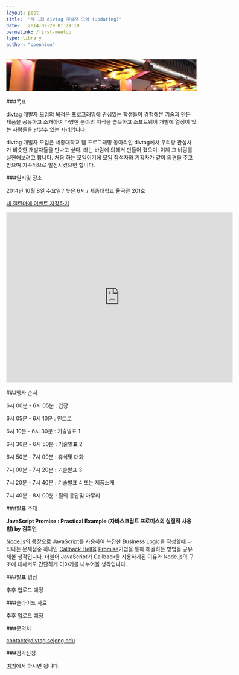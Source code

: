 ```yaml
---
layout: post
title:  "제 1회 divtag 개발자 모임 (updating)"
date:   2014-09-29 01:29:10
permalink: /first-meetup
type: library
author: "openhiun"
---
```


<img src="../img/post/first-meetup.jpg" alt="first meetup" class="img-responsive rounded-corner">

###목표

divtag 개발자 모임의 목적은 프로그래밍에 관심있는 학생들이 경험해본 기술과 만든 제품을 공유하고 소개하여 다양한 분야의 지식을 습득하고 소프트웨어 개발에 열정이 있는 사람들을 만날수 있는 자리입니다.

divtag 개발자 모임은 세종대학교 웹 프로그래밍 동아리인 divtag에서 우리랑 관심사가 비슷한 개발자들을 만나고 싶다. 라는 바람에 의해서 만들어 졌으며, 이제 그 바람를 실현해보려고 합니다. 처음 하는 모임이기에 모임 참석자와 기획자가 같이 의견을 주고 받으며 지속적으로 발전시켰으면 합니다.

###일시및 장소

2014년 10월 8일 수요일 / 늦은 6시 / 세종대학교 율곡관 201호

<a href="../static/events/divtag-october-2014.ics">내 캘린더에 이벤트 저장하기</a>

<iframe src="https://www.google.com/maps/embed?pb=!1m18!1m12!1m3!1d3163.1378411895407!2d127.07404389999999!3d37.55181610000001!2m3!1f0!2f0!3f0!3m2!1i1024!2i768!4f13.1!3m3!1m2!1s0x357ca4d04ef3d389%3A0x322585c169b1b2bf!2z7ISc7Jq47Yq567OE7IucIOq1sOyekOuPmSDshLjsooXrjIDtlZnqtZAg7Jyo6rOh6rSA!5e0!3m2!1sen!2skr!4v1412131606053" width="600" height="450" frameborder="0" style="border:0"></iframe>

###행사 순서

6시 00분 - 6시 05분 : 입장

6시 05분 - 6시 10분 : 인트로

6시 10분 - 6시 30분 : 기술발표 1

6시 30분 - 6시 50분 : 기술발표 2

6시 50분 - 7시 00분 : 휴식및 대화

7시 00분 - 7시 20분 : 기술발표 3

7시 20분 - 7시 40분 : 기술발표 4 또는 제품소개

7시 40분 - 8시 00분 : 질의 응답및 마무리

###발표 주제

**JavaScript Promise : Practical Example (자바스크립트 프로미스의 실질적 사용법) by 김희언**

[Node.js](http://nodejs.org)의 등장으로 JavaScript를 사용하여 복잡한 Business Logic을 작성할때 나타나는 문제점중 하나인 [Callback Hell](http://callbackhell.com)을 [Promise](http://promisejs.org)기법을 통해 해결하는 방법을 공유해볼 생각입니다. 더불어 JavaScript가 Callback을 사용하게된 이유와 Node.js의 구조에 대해서도 간단하게 이야기를 나누어볼 생각입니다.

###발표 영상

추후 업로드 예정

###슬라이드 자료

추후 업로드 예정

###문의처

contact@divtag.sejong.edu

###참가신청

[여기](https://google.com)에서 하시면 됩니다.
